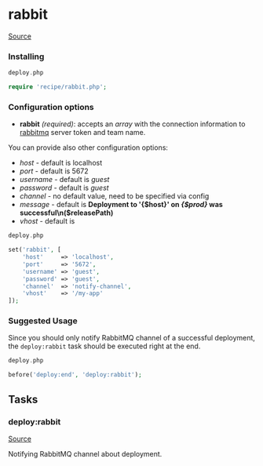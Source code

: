 <!-- DO NOT EDIT THIS FILE! -->
<!-- Instead edit contrib/rabbit.php -->
<!-- Then run bin/docgen -->

# rabbit

[Source](/contrib/rabbit.php)


### Installing

```php
deploy.php

require 'recipe/rabbit.php';
```

### Configuration options

- **rabbit** *(required)*: accepts an *array* with the connection information to [rabbitmq](http://www.rabbitmq.com) server token and team name.


You can provide also other configuration options:

 - *host* - default is localhost
 - *port* - default is 5672
 - *username* - default is *guest*
 - *password* - default is *guest*
 - *channel* - no default value, need to be specified via config
 - *message* - default is **Deployment to '{$host}' on *{$prod}* was successful\n($releasePath)**
 - *vhost* - default is


```php
deploy.php

set('rabbit', [
    'host'     => 'localhost',
    'port'     => '5672',
    'username' => 'guest',
    'password' => 'guest',
    'channel'  => 'notify-channel',
    'vhost'    => '/my-app'
]);
```

### Suggested Usage

Since you should only notify RabbitMQ channel of a successful deployment, the `deploy:rabbit` task should be executed right at the end.

```php
deploy.php

before('deploy:end', 'deploy:rabbit');
```




## Tasks

### deploy:rabbit
[Source](https://github.com/deployphp/deployer/blob/master/contrib/rabbit.php#L58)

Notifying RabbitMQ channel about deployment.




